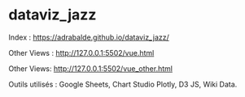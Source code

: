 # dataviz_jazz








Index : https://adrabalde.github.io/dataviz_jazz/


Other Views : http://127.0.0.1:5502/vue.html

Other Views: http://127.0.0.1:5502/vue_other.html

Outils utilisés : Google Sheets, Chart Studio Plotly, D3 JS, Wiki Data. 
